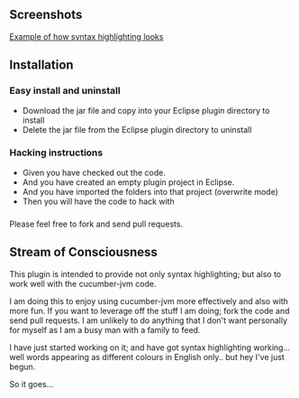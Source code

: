 ## Screenshots

[Example of how syntax highlighting looks](http://www.flickr.com/photos/pillemer/7048803739)

##  Installation

### Easy install and uninstall

* Download the jar file and copy into your Eclipse plugin directory to install
* Delete the jar file from the Eclipse plugin directory to uninstall

### Hacking instructions

* Given you have checked out the code.
* And you have created an empty plugin project in Eclipse.
* And you have imported the folders into that project (overwrite mode)
* Then you will have the code to hack with

###

Please feel free to fork and send pull requests. 

## Stream of Consciousness

This plugin is intended to provide not only syntax highlighting; but also to work well with the cucumber-jvm code.

I am doing this to enjoy using cucumber-jvm more effectively and also with more fun. If you want to leverage off the stuff I am doing; fork the code and send pull requests.
I am unlikely to do anything that I don't want personally for myself as I am a busy man with a family to feed.


I have just started working on it; and have got syntax highlighting working... well words appearing as different colours in English only.. but hey I've just begun.



So it goes...
 